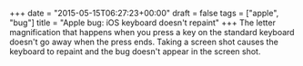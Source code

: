 +++
date = "2015-05-15T06:27:23+00:00"
draft = false
tags = ["apple", "bug"]
title = "Apple bug: iOS keyboard doesn't repaint"
+++
The letter magnification that happens when you press a key on the standard keyboard doesn't go away when the press ends. Taking a screen shot causes the keyboard to repaint and the bug doesn't appear in the screen shot.
